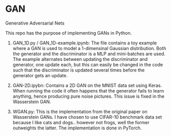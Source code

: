 # GAN
Generative Adversarial Nets

This repo has the purpose of implementing GANs in Python.

1) GAN_1D.py / GAN_1D-example.ipynb:
The file contains a toy example where a GAN is used to model a 1-dimensinal Gaussian distribution.
Both the generator and the discriminator is a MLP and mini-batches are used. The example alternates between updating the discriminator and generator, one update each, but this can easily be changed in the code such that the discriminator is updated several times before the generator gets an update.

2) GAN-2D.ipybn:
Contains a 2D GAN on the MNIST data set using Keras. When running the code it often happens that the generator fails to learn anything, hence producing pure noise pictures. This issue is fixed in the Wasserstein GAN.

3) WGAN.py:
This is the implementation from the original paper on Wasserstein GANs. I have chosen to use CIFAR-10 benchmark data set because I like cats and dogs.. however not frogs, well the former outweights the latter. 
The implementation is done in PyTorch.
